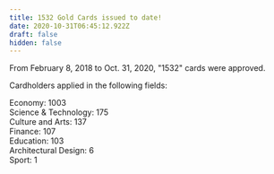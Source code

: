 ```yaml
---
title: 1532 Gold Cards issued to date!
date: 2020-10-31T06:45:12.922Z
draft: false
hidden: false
---
```

From February 8, 2018 to Oct. 31, 2020, "1532" cards were approved.

Cardholders applied in the following fields:

Economy: 1003\
Science & Technology: 175\
Culture and Arts: 137\
Finance: 107\
Education: 103\
Architectural Design: 6\
Sport: 1